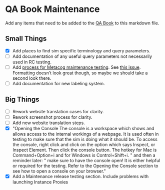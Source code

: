 # QA Book Maintenance

Add any items that need to be added to the [QA Book](https://github.com/phetsims/QA/blob/master/doc/qa-book.md) to this markdown file.

## Small Things

- [x] Add places to find sim specific terminology and query parameters.
- [ ] Add documentation of any useful query parameters not necessarily used in RC testing.
- [ ] Add [process for Metacog maintenance testing](https://github.com/phetsims/QA/issues/187#issue-360088338). See [this issue](https://github.com/phetsims/QA/issues/191). Formatting doesn’t look great though, so maybe we should take a second look there.
- [ ] Add documentation for new labeling system.

## Big Things

- [ ] Rework website translation cases for clarity.
- [ ] Rework screenshot process for clarity.
- [ ] Add new website translation steps.
- [x] "Opening the Console
The console is a workspace which shows and allows access to the internal workings of a webpage. It is used often in testing to make sure that the sim is doing what it should be. To access the console, right click and click on the option which says Inspect, or Inspect Element. Then click the console button. The hotkey for Mac is Command+Option+i and for Windows is Control+Shift+i. " and then a reminder later:
" make sure to have the console open! It is either helpful or required for the testing. Refer to the Opening the Console section to see how to open a console on your browser."
- [x] Add a Maintenance release testing section. Include problems with launching Instance Proxies
